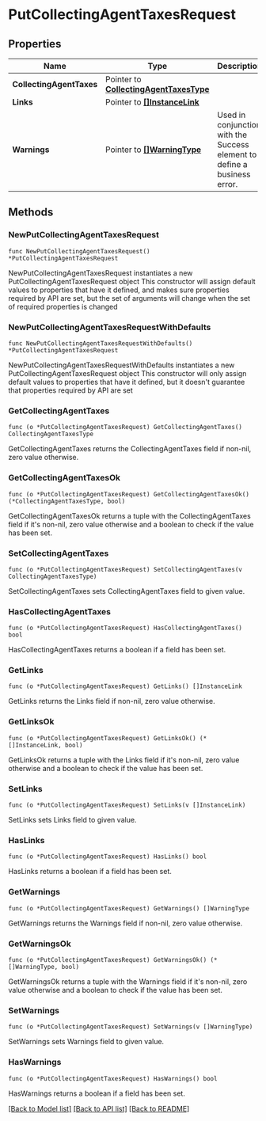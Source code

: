# PutCollectingAgentTaxesRequest

## Properties

Name | Type | Description | Notes
------------ | ------------- | ------------- | -------------
**CollectingAgentTaxes** | Pointer to [**CollectingAgentTaxesType**](CollectingAgentTaxesType.md) |  | [optional] 
**Links** | Pointer to [**[]InstanceLink**](InstanceLink.md) |  | [optional] 
**Warnings** | Pointer to [**[]WarningType**](WarningType.md) | Used in conjunction with the Success element to define a business error. | [optional] 

## Methods

### NewPutCollectingAgentTaxesRequest

`func NewPutCollectingAgentTaxesRequest() *PutCollectingAgentTaxesRequest`

NewPutCollectingAgentTaxesRequest instantiates a new PutCollectingAgentTaxesRequest object
This constructor will assign default values to properties that have it defined,
and makes sure properties required by API are set, but the set of arguments
will change when the set of required properties is changed

### NewPutCollectingAgentTaxesRequestWithDefaults

`func NewPutCollectingAgentTaxesRequestWithDefaults() *PutCollectingAgentTaxesRequest`

NewPutCollectingAgentTaxesRequestWithDefaults instantiates a new PutCollectingAgentTaxesRequest object
This constructor will only assign default values to properties that have it defined,
but it doesn't guarantee that properties required by API are set

### GetCollectingAgentTaxes

`func (o *PutCollectingAgentTaxesRequest) GetCollectingAgentTaxes() CollectingAgentTaxesType`

GetCollectingAgentTaxes returns the CollectingAgentTaxes field if non-nil, zero value otherwise.

### GetCollectingAgentTaxesOk

`func (o *PutCollectingAgentTaxesRequest) GetCollectingAgentTaxesOk() (*CollectingAgentTaxesType, bool)`

GetCollectingAgentTaxesOk returns a tuple with the CollectingAgentTaxes field if it's non-nil, zero value otherwise
and a boolean to check if the value has been set.

### SetCollectingAgentTaxes

`func (o *PutCollectingAgentTaxesRequest) SetCollectingAgentTaxes(v CollectingAgentTaxesType)`

SetCollectingAgentTaxes sets CollectingAgentTaxes field to given value.

### HasCollectingAgentTaxes

`func (o *PutCollectingAgentTaxesRequest) HasCollectingAgentTaxes() bool`

HasCollectingAgentTaxes returns a boolean if a field has been set.

### GetLinks

`func (o *PutCollectingAgentTaxesRequest) GetLinks() []InstanceLink`

GetLinks returns the Links field if non-nil, zero value otherwise.

### GetLinksOk

`func (o *PutCollectingAgentTaxesRequest) GetLinksOk() (*[]InstanceLink, bool)`

GetLinksOk returns a tuple with the Links field if it's non-nil, zero value otherwise
and a boolean to check if the value has been set.

### SetLinks

`func (o *PutCollectingAgentTaxesRequest) SetLinks(v []InstanceLink)`

SetLinks sets Links field to given value.

### HasLinks

`func (o *PutCollectingAgentTaxesRequest) HasLinks() bool`

HasLinks returns a boolean if a field has been set.

### GetWarnings

`func (o *PutCollectingAgentTaxesRequest) GetWarnings() []WarningType`

GetWarnings returns the Warnings field if non-nil, zero value otherwise.

### GetWarningsOk

`func (o *PutCollectingAgentTaxesRequest) GetWarningsOk() (*[]WarningType, bool)`

GetWarningsOk returns a tuple with the Warnings field if it's non-nil, zero value otherwise
and a boolean to check if the value has been set.

### SetWarnings

`func (o *PutCollectingAgentTaxesRequest) SetWarnings(v []WarningType)`

SetWarnings sets Warnings field to given value.

### HasWarnings

`func (o *PutCollectingAgentTaxesRequest) HasWarnings() bool`

HasWarnings returns a boolean if a field has been set.


[[Back to Model list]](../README.md#documentation-for-models) [[Back to API list]](../README.md#documentation-for-api-endpoints) [[Back to README]](../README.md)


